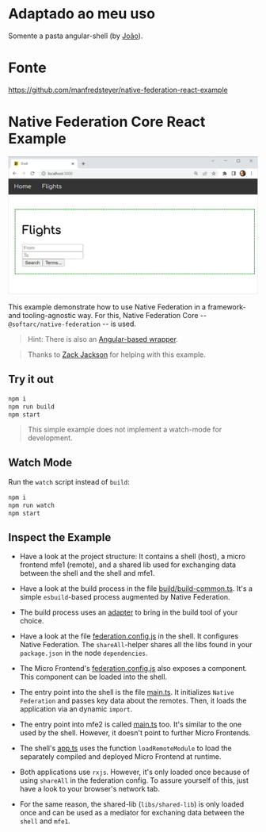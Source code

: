 # Adaptado ao meu uso

Somente a pasta angular-shell (by [João](https://github.com/joaodos3v)).

# Fonte

https://github.com/manfredsteyer/native-federation-react-example

# Native Federation Core React Example

![Screenshot](example.png)

This example demonstrate how to use Native Federation in a framework- and tooling-agnostic way. For this, Native Federation Core -- `@softarc/native-federation` -- is used.

> Hint: There is also an [Angular-based wrapper](https://www.npmjs.com/package/@angular-architects/native-federation).

> Thanks to [Zack Jackson](https://twitter.com/ScriptedAlchemy) for helping with this example.

## Try it out

```
npm i
npm run build
npm start
```

> This simple example does not implement a watch-mode for development.

## Watch Mode

Run the `watch` script instead of `build`:

```
npm i
npm run watch
npm start
```

## Inspect the Example

- Have a look at the project structure: It contains a shell (host), a micro frontend mfe1 (remote), and a shared lib used for exchanging data between the shell and the shell and mfe1.

- Have a look at the build process in the file [build/build-common.ts](build\build-common.ts). It's a simple `esbuild`-based process augmented by Native Federation.

- The build process uses an [adapter](build\esbuild-adapter.ts) to bring in the build tool of your choice.

- Have a look at the file [federation.config.js](shell\federation.config.js) in the shell. It configures Native Federation. The `shareAll`-helper shares all the libs found in your `package.json` in the node `dependencies`.

- The Micro Frontend's [federation.config.js](mfe1\federation.config.js) also exposes a component. This component can be loaded into the shell.

- The entry point into the shell is the file [main.ts](shell\main.ts). It initializes `Native Federation` and passes key data about the remotes. Then, it loads the application via an dynamic `import`.

- The entry point into mfe2 is called [main.ts](mfe1\main.ts) too. It's similar to the one used by the shell. However, it doesn't point to further Micro Frontends.

- The shell's [app.ts](shell\app.ts) uses the function `loadRemoteModule` to load the separately compiled and deployed Micro Frontend at runtime.

- Both applications use `rxjs`. However, it's only loaded once because of using `shareAll` in the federation config. To assure yourself of this, just have a look to your browser's network tab.

- For the same reason, the shared-lib (`libs/shared-lib`) is only loaded once and can be used as a mediator for exchaning data between the `shell` and `mfe1`.
